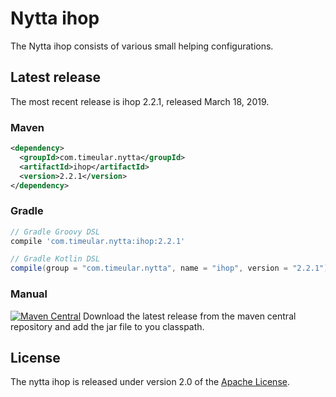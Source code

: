 # Nytta ihop

The Nytta ihop consists of various small helping configurations.

## Latest release

The most recent release is ihop 2.2.1, released March 18, 2019.

### Maven

```xml
<dependency>
  <groupId>com.timeular.nytta</groupId>
  <artifactId>ihop</artifactId>
  <version>2.2.1</version>
</dependency>
```

### Gradle

```gradle
// Gradle Groovy DSL
compile 'com.timeular.nytta:ihop:2.2.1'

// Gradle Kotlin DSL
compile(group = "com.timeular.nytta", name = "ihop", version = "2.2.1")
```

### Manual

[![Maven Central](https://maven-badges.herokuapp.com/maven-central/com.timeular.nytta/ihop/badge.svg)](https://maven-badges.herokuapp.com/maven-central/com.timeular.nytta/ihop/badge.svg)
Download the latest release from the maven central repository and add the jar file to you classpath.

## License

The nytta ihop is released under version 2.0 of the [Apache License][].

[Apache License]: http://www.apache.org/licenses/LICENSE-2.0